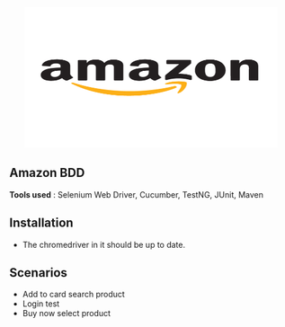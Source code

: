 <div style="text-align:center">
    <img src="ReadmeImages/amazon.png" width="450px" height="250px">
</div>

## Amazon BDD 

**Tools used** : Selenium Web Driver, Cucumber, TestNG, JUnit, Maven

## Installation
- The chromedriver in it should be up to date.

## Scenarios
- Add to card search product
- Login test
- Buy now select product
